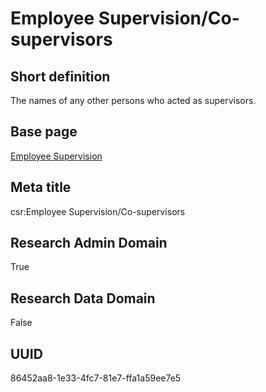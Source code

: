 # Employee Supervision/Co-supervisors
## Short definition
The names of any other persons who acted as supervisors.
## Base page
[Employee Supervision](https://github.com/EuroCRIS/CASRAI-Dictionairies/blob/main/Objects/Employee%20Supervision.md)
## Meta title
csr:Employee Supervision/Co-supervisors
## Research Admin Domain
True
## Research Data Domain
False
## UUID
86452aa8-1e33-4fc7-81e7-ffa1a59ee7e5
